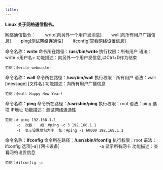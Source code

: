 ```yaml
---
title: 
---
```


**Linux 关于网络通信指令。**

网络通信指令：
　　write[向另外一个用户发消息]
　　wall[向所有用户广播信息]
　　ping[测试网络连通性]
　　ifconfig[查看网络设置信息]

命令名称：**write**    命令所在路径：**/usr/bin/write**   执行权限：所有用户
语法：write  <用户名>   功能描述：向另外一个用户发信息,以Ctrl+D作为结束
```
范例：$write webmaster
```

命令名称：**wall**   命令所在路径：**/usr/bin/wall**   执行权限：所有用户
语法：wall [message]  [文件名]  功能描述：向所有用户广播信息
```
范例：$wall Happy New Year!
```

命令名称：**ping**   命令所在路径：**/usr/sbin/ping**  执行权限：root
语法：ping 选项 IP地址  功能描述：测试网络连通性
```
范例：# ping 192.168.1.1
　　　-c  次数：  如：#ping -c 3 192.168.1.1
　　　-s  表示设置发包大小  如：#ping -s 60000 192.168.1.1
```

命令名称：**ifconfig**    命令所在路径：**/usr/sbin/ifconfig**   执行权限：root
语法：ifconfig  选项[-a] [网卡设备]
　　　　　　　　　-a  显示所有网卡
功能描述：查看网络设置信息
```
范例：#ifconfig -a
```
 